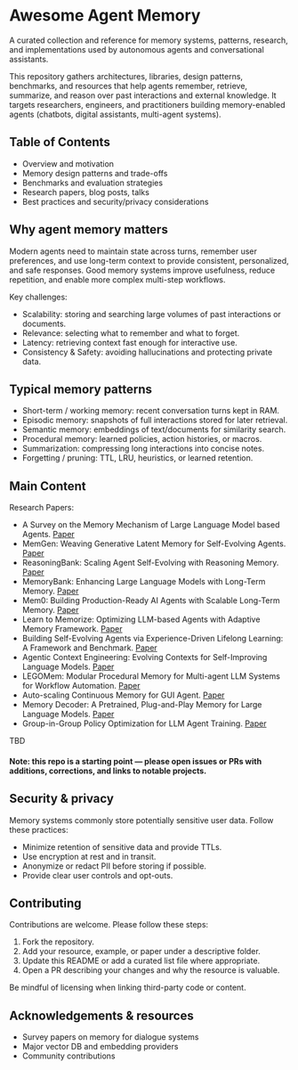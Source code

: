 # Awesome Agent Memory

A curated collection and reference for memory systems, patterns, research, and implementations used by autonomous agents and conversational assistants.

This repository gathers architectures, libraries, design patterns, benchmarks, and resources that help agents remember, retrieve, summarize, and reason over past interactions and external knowledge. It targets researchers, engineers, and practitioners building memory-enabled agents (chatbots, digital assistants, multi-agent systems).

## Table of Contents

- Overview and motivation
- Memory design patterns and trade-offs
- Benchmarks and evaluation strategies
- Research papers, blog posts, talks
- Best practices and security/privacy considerations

## Why agent memory matters

Modern agents need to maintain state across turns, remember user preferences, and use long-term context to provide consistent, personalized, and safe responses. Good memory systems improve usefulness, reduce repetition, and enable more complex multi-step workflows.

Key challenges:

- Scalability: storing and searching large volumes of past interactions or documents.
- Relevance: selecting what to remember and what to forget.
- Latency: retrieving context fast enough for interactive use.
- Consistency & Safety: avoiding hallucinations and protecting private data.

## Typical memory patterns

- Short-term / working memory: recent conversation turns kept in RAM.
- Episodic memory: snapshots of full interactions stored for later retrieval.
- Semantic memory: embeddings of text/documents for similarity search.
- Procedural memory: learned policies, action histories, or macros.
- Summarization: compressing long interactions into concise notes.
- Forgetting / pruning: TTL, LRU, heuristics, or learned retention.

## Main Content

Research Papers:

- A Survey on the Memory Mechanism of Large Language Model based Agents. [Paper](https://arxiv.org/abs/2404.13501)
- MemGen: Weaving Generative Latent Memory for Self-Evolving Agents. [Paper](https://arxiv.org/abs/2509.24704)
- ReasoningBank: Scaling Agent Self-Evolving with Reasoning Memory. [Paper](https://arxiv.org/abs/2509.25140)
- MemoryBank: Enhancing Large Language Models with Long-Term Memory. [Paper](https://arxiv.org/abs/2305.10250)
- Mem0: Building Production-Ready AI Agents with Scalable Long-Term Memory. [Paper](https://arxiv.org/abs/2504.19413)
- Learn to Memorize: Optimizing LLM-based Agents with Adaptive Memory Framework. [Paper](https://arxiv.org/abs/2508.16629)
- Building Self-Evolving Agents via Experience-Driven Lifelong Learning: A Framework and Benchmark. [Paper](https://arxiv.org/abs/2508.19005)
- Agentic Context Engineering: Evolving Contexts for Self-Improving Language Models. [Paper](https://arxiv.org/abs/2510.04618)
- LEGOMem: Modular Procedural Memory for Multi-agent LLM Systems for Workflow Automation. [Paper](https://arxiv.org/abs/2510.04851)
- Auto-scaling Continuous Memory for GUI Agent. [Paper](https://arxiv.org/abs/2510.09038)
- Memory Decoder: A Pretrained, Plug-and-Play Memory for Large Language Models. [Paper](https://arxiv.org/abs/2508.09874)
- Group-in-Group Policy Optimization for LLM Agent Training. [Paper](https://arxiv.org/abs/2505.10978)

TBD

#### Note: this repo is a starting point — please open issues or PRs with additions, corrections, and links to notable projects.

## Security & privacy

Memory systems commonly store potentially sensitive user data. Follow these practices:

- Minimize retention of sensitive data and provide TTLs.
- Use encryption at rest and in transit.
- Anonymize or redact PII before storing if possible.
- Provide clear user controls and opt-outs.

## Contributing

Contributions are welcome. Please follow these steps:

1. Fork the repository.
2. Add your resource, example, or paper under a descriptive folder.
3. Update this README or add a curated list file where appropriate.
4. Open a PR describing your changes and why the resource is valuable.

Be mindful of licensing when linking third-party code or content.


## Acknowledgements & resources

- Survey papers on memory for dialogue systems
- Major vector DB and embedding providers
- Community contributions
